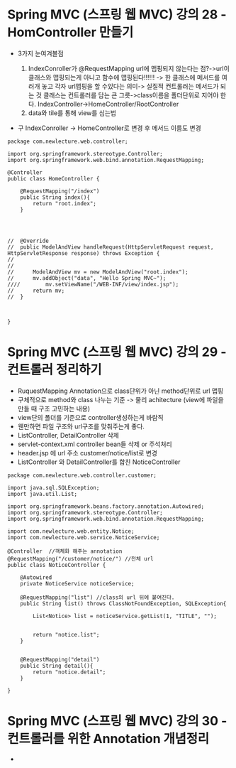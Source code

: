 # Spring MVC (스프링 웹 MVC) 강의 28 - HomController 만들기
* 3가지 눈여겨볼점
   1. IndexConroller가 @RequestMapping url에 맵핑되지 않는다는 점?->url이 클래스와 맵핑되는게 아니고 함수에 맵핑된다!!!!!! -> 한 클래스에 메서드를 여러개 놓고 각자 url맵핑을 할 수있다는 의미-> 실질적 컨트롤러는 메서드가 되는 것 클래스는 컨트롤러를 담는 큰 그릇->class이름을 폴더단위로 지어야 한다.  IndexController->HomeController/RootController
   2. data와 tile를 통해 view를 심는법

* 구 IndexConroller -> HomeController로 변경 후 메서드 이름도 변경
```
package com.newlecture.web.controller;

import org.springframework.stereotype.Controller;
import org.springframework.web.bind.annotation.RequestMapping;

@Controller
public class HomeController {
	
	@RequestMapping("/index")
	public String index(){
		return "root.index";
	}
	
	
	
	
//	@Override
//	public ModelAndView handleRequest(HttpServletRequest request, HttpServletResponse response) throws Exception {
//		
//		
//		ModelAndView mv = new ModelAndView("root.index");
//		mv.addObject("data", "Hello Spring MVC~");
////		mv.setViewName("/WEB-INF/view/index.jsp");
//		return mv;
//	}


	
}

```

# Spring MVC (스프링 웹 MVC) 강의 29 -컨트롤러 정리하기
* RuquestMapping Annotation으로 class단위가 아닌 method단위로 url 맵핑
* 구체적으로 method와 class 나누는 기준 -> 물리 achitecture (view에 파일을 만들 때 구조 고민하는 내용)
* view단의 폴더를 기준으로 controller생성하는게 바람직
* 웬만하면 파일 구조와 url구조를 맞춰주는게 좋다.
* ListController, DetailController 삭제
* servlet-context.xml controller bean들 삭제 or 주석처리
* header.jsp 에 url 주소 customer/notice/list로 변경
* ListController 와 DetailController를 합친 NoticeController
```
package com.newlecture.web.controller.customer;

import java.sql.SQLException;
import java.util.List;

import org.springframework.beans.factory.annotation.Autowired;
import org.springframework.stereotype.Controller;
import org.springframework.web.bind.annotation.RequestMapping;

import com.newlecture.web.entity.Notice;
import com.newlecture.web.service.NoticeService;

@Controller  //객체화 해주는 annotation
@RequestMapping("/customer/notice/") //전체 url
public class NoticeController {
	
	@Autowired
	private NoticeService noticeService;
	
	@RequestMapping("list") //class의 url 뒤에 붙여진다.
	public String list() throws ClassNotFoundException, SQLException{
		
		List<Notice> list = noticeService.getList(1, "TITLE", "");

		
		return "notice.list";
	}
	
	
	@RequestMapping("detail")
	public String detail(){
		return "notice.detail";
	}
	
}

```

# Spring MVC (스프링 웹 MVC) 강의 30 -컨트롤러를 위한 Annotation 개념정리
*
